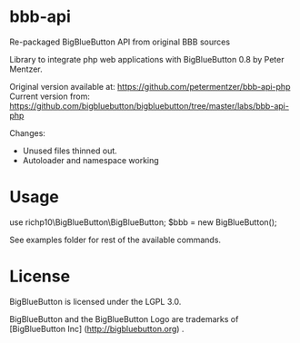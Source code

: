 # bbb-api
Re-packaged BigBlueButton API from original BBB sources

Library to integrate php web applications with BigBlueButton 0.8 by Peter Mentzer.

Original version available at:
        https://github.com/petermentzer/bbb-api-php
Current version from: 
	https://github.com/bigbluebutton/bigbluebutton/tree/master/labs/bbb-api-php

Changes: 
* Unused files thinned out. 
* Autoloader and namespace working

Usage
======
use richp10\BigBlueButton\BigBlueButton;
$bbb = new BigBlueButton();

See examples folder for rest of the available commands. 


License 
======= 
BigBlueButton is licensed under the LGPL 3.0.

BigBlueButton and the BigBlueButton Logo are trademarks of [BigBlueButton Inc] (http://bigbluebutton.org) .
